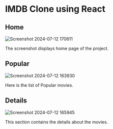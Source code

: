# IMDB Clone using React

## Home

![Screenshot 2024-07-12 170611](https://github.com/user-attachments/assets/f3a68c29-877d-4289-b850-6f7568d1fc00)

The screenshot displays home page of the project.

## Popular

![Screenshot 2024-07-12 163930](https://github.com/user-attachments/assets/0b10879d-e526-47d1-8f1a-2dba47751230)

Here is the list of Popular movies.

## Details

![Screenshot 2024-07-12 165945](https://github.com/user-attachments/assets/d05add22-e570-45d6-bb19-d76a7d33475b)

This section contains the details about the movies.
